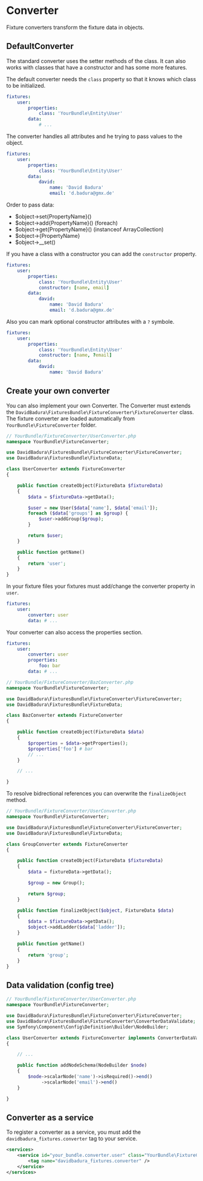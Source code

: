 Converter
=========

Fixture converters transform the fixture data in objects.

DefaultConverter
----------------

The standard converter uses the setter methods of the class.
It can also works with classes that have a constructor and has some more features.

The default converter needs the `class` property so that it knows which class to be initialized.

``` yaml
fixtures:
    user:
        properties:
            class: 'YourBundle\Entity\User'
        data:
            # ...
```

The converter handles all attributes and he trying to pass values ​​to the object.

``` yaml
fixtures:
    user:
        properties:
            class: 'YourBundle\Entity\User'
        data:
            david:
                name: 'David Badura'
                email: 'd.badura@gmx.de'
```

Order to pass data:
- $object->set{PropertyName}()
- $object->add{PropertyName}() (foreach)
- $object->get{PropertyName}() (instanceof ArrayCollection)
- $object->{PropertyName}
- $object->__set()

If you have a class with a constructor you can add the `constructor` property.

``` yaml
fixtures:
    user:
        properties:
            class: 'YourBundle\Entity\User'
            constructor: [name, email]
        data:
            david:
                name: 'David Badura'
                email: 'd.badura@gmx.de'
```

Also you can mark optional constructor attributes with a `?` symbole.

``` yaml
fixtures:
    user:
        properties:
            class: 'YourBundle\Entity\User'
            constructor: [name, ?email]
        data:
            david:
                name: 'David Badura'
```


Create your own converter
-------------------------

You can also implement your own Converter.
The Converter must extends the `DavidBadura\FixturesBundle\FixtureConverter\FixtureConverter` class.
The fixture converter are loaded automatically from `YourBundle\FixtureConverter` folder.

``` php
// YourBundle/FixtureConverter/UserConverter.php
namespace YourBundle\FixtureConverter;

use DavidBadura\FixturesBundle\FixtureConverter\FixtureConverter;
use DavidBadura\FixturesBundle\FixtureData;

class UserConverter extends FixtureConverter
{

    public function createObject(FixtureData $fixtureData)
    {
        $data = $fixtureData->getData();

        $user = new User($data['name'], $data['email']);
        foreach ($data['groups'] as $group) {
            $user->addGroup($group);
        }

        return $user;
    }

    public function getName()
    {
        return 'user';
    }
}
```

In your fixture files your fixtures must add/change the converter property in `user`.

``` yaml
fixtures:
    user:
        converter: user
        data: # ...
```

Your converter can also access the properties section.

``` yaml
fixtures:
    user:
        converter: user
        properties:
            foo: bar
        data: # ...
```

``` php
// YourBundle/FixtureConverter/BazConverter.php
namespace YourBundle\FixtureConverter;

use DavidBadura\FixturesBundle\FixtureConverter\FixtureConverter;
use DavidBadura\FixturesBundle\FixtureData;

class BazConverter extends FixtureConverter
{

    public function createObject(FixtureData $data)
    {
        $properties = $data->getProperties();
        $properties['foo'] # bar
        // ...
    }

    // ...

}
```

To resolve bidrectional references you can overwrite the `finalizeObject` method.

``` php
// YourBundle/FixtureConverter/UserConverter.php
namespace YourBundle\FixtureConverter;

use DavidBadura\FixturesBundle\FixtureConverter\FixtureConverter;
use DavidBadura\FixturesBundle\FixtureData;

class GroupConverter extends FixtureConverter
{

    public function createObject(FixtureData $fixtureData)
    {
        $data = fixtureData->getData();

        $group = new Group();

        return $group;
    }

    public function finalizeObject($object, FixtureData $data)
    {
        $data = $fixtureData->getData();
        $object->addLadder($data['ladder']);
    }

    public function getName()
    {
        return 'group';
    }
}
```

Data validation (config tree)
-----------------------------

``` php
// YourBundle/FixtureConverter/UserConverter.php
namespace YourBundle\FixtureConverter;

use DavidBadura\FixturesBundle\FixtureConverter\FixtureConverter;
use DavidBadura\FixturesBundle\FixtureConverter\ConverterDataValidate;
use Symfony\Component\Config\Definition\Builder\NodeBuilder;

class UserConverter extends FixtureConverter implements ConverterDataValidate
{

    // ...

    public function addNodeSchema(NodeBuilder $node)
    {
        $node->scalarNode('name')->isRequired()->end()
             ->scalarNode('email')->end()
    }

}
```


Converter as a service
----------------------

To register a converter as a service, you must add the `davidbadura_fixtures.converter` tag to your service.

``` xml
<services>
    <service id="your_bundle.converter.user" class="YourBundle\FixtureConverter\UserConverter">
        <tag name="davidbadura_fixtures.converter" />
    </service>
</services>
```
